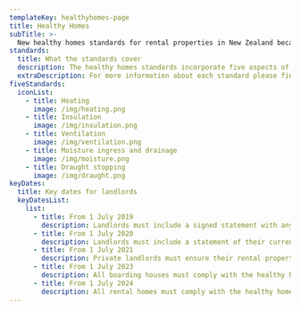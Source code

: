 ```yaml
---
templateKey: healthyhomes-page
title: Healthy Homes
subTitle: >-
  New healthy homes standards for rental properties in New Zealand became law on 1 July 2019. The standards will play a significant role in maintaining and improving the quality of the rental properties. These standards will help ensure landlords have healthier, safer properties and lower maintenance costs for their investments.
standards:
  title: What the standards cover
  description: The healthy homes standards incorporate five aspects of a property, which all contribute to a warm and dry home.
  extraDescription: For more information about each standard please find here - https://www.tenancy.govt.nz/healthy-homes/about-the-healthy-homes-standards/
fiveStandards:
  iconList:
    - title: Heating
      image: /img/heating.png
    - title: Insulation
      image: /img/insulation.png
    - title: Ventilation
      image: /img/ventilation.png
    - title: Moisture ingress and drainage
      image: /img/moisture.png
    - title: Draught stopping
      image: /img/draught.png
keyDates:
  title: Key dates for landlords
  keyDatesList:
    list:
      - title: From 1 July 2019
        description: Landlords must include a signed statement with any new, varied or renewed tenancy agreement that they will comply, or already do comply, with the healthy homes standards.
      - title: From 1 July 2020
        description: Landlords must include a statement of their current level of compliance with the healthy homes standards in any new, varied or renewed tenancy agreement.
      - title: From 1 July 2021
        description: Private landlords must ensure their rental properties comply with the healthy homes standards within 90 days of any new, or renewed, tenancy.
      - title: From 1 July 2023
        description: All boarding houses must comply with the healthy homes standards.
      - title: From 1 July 2024
        description: All rental homes must comply with the healthy homes standards.
---
```


